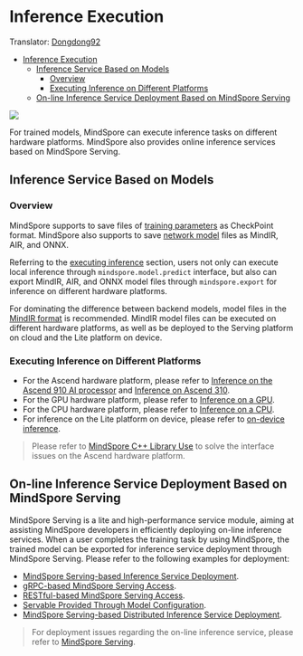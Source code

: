 # Inference Execution

Translator: [Dongdong92](https://gitee.com/zy179280)

<!-- TOC -->

- [Inference Execution](#inference-execution)
    - [Inference Service Based on Models](#inference-service-based-on-models)
        - [Overview](#overview)
        - [Executing Inference on Different Platforms](#executing-inference-on-different-platforms)
    - [On-line Inference Service Deployment Based on MindSpore Serving](#On-line-inference-service-deployment-based-on-mindspore-serving)

<!-- /TOC -->

<a href="https://gitee.com/mindspore/docs/blob/master/docs/mindspore/migration_guide/source_en/inference.md" target="_blank"><img src="https://gitee.com/mindspore/docs/raw/master/resource/_static/logo_source_en.png"></a>

For trained models, MindSpore can execute inference tasks on different hardware platforms. MindSpore also provides online inference services based on MindSpore Serving.

## Inference Service Based on Models

### Overview

MindSpore supports to save files of [training parameters](https://www.mindspore.cn/docs/programming_guide/en/master/multi_platform_inference.html#model-files) as CheckPoint format. MindSpore also supports to save [network model](https://www.mindspore.cn/docs/programming_guide/en/master/multi_platform_inference.html#model-files) files as MindIR, AIR, and ONNX.

Referring to the [executing inference](https://www.mindspore.cn/docs/programming_guide/en/master/multi_platform_inference.html#inference-execution) section, users not only can execute local inference through `mindspore.model.predict` interface, but also can export MindIR, AIR, and ONNX model files through `mindspore.export` for inference on different hardware platforms.

For dominating the difference between backend models, model files in the [MindIR format](https://www.mindspore.cn/docs/programming_guide/en/master/multi_platform_inference.html#inference-execution) is recommended. MindIR model files can be executed on different hardware platforms, as well as be deployed to the Serving platform on cloud and the Lite platform on device.

### Executing Inference on Different Platforms

- For the Ascend hardware platform, please refer to [Inference on the Ascend 910 AI processor](https://www.mindspore.cn/docs/programming_guide/en/master/multi_platform_inference_ascend_910.html) and [Inference on Ascend 310](https://www.mindspore.cn/docs/programming_guide/en/master/multi_platform_inference_ascend_310.html).
- For the GPU hardware platform, please refer to [Inference on a GPU](https://www.mindspore.cn/docs/programming_guide/en/master/multi_platform_inference_gpu.html).
- For the CPU hardware platform, please refer to [Inference on a CPU](https://www.mindspore.cn/docs/programming_guide/en/master/multi_platform_inference_cpu.html).
- For inference on the Lite platform on device, please refer to [on-device inference](https://www.mindspore.cn/lite/docs/en/master/index.html).

> Please refer to [MindSpore C++ Library Use](https://www.mindspore.cn/docs/faq/en/master/inference.html#c) to solve the interface issues on the Ascend hardware platform.

## On-line Inference Service Deployment Based on MindSpore Serving

MindSpore Serving is a lite and high-performance service module, aiming at assisting MindSpore developers in efficiently deploying on-line inference services. When a user completes the training task by using MindSpore, the trained model can be exported for inference service deployment through MindSpore Serving. Please refer to the following examples for deployment:

- [MindSpore Serving-based Inference Service Deployment](https://www.mindspore.cn/serving/docs/en/master/serving_example.html).
- [gRPC-based MindSpore Serving Access](https://www.mindspore.cn/serving/docs/en/master/serving_grpc.html).
- [RESTful-based MindSpore Serving Access](https://www.mindspore.cn/serving/docs/en/master/serving_restful.html).
- [Servable Provided Through Model Configuration](https://www.mindspore.cn/serving/docs/en/master/serving_model.html).
- [MindSpore Serving-based Distributed Inference Service Deployment](https://www.mindspore.cn/serving/docs/en/master/serving_distributed_example.html).

> For deployment issues regarding the on-line inference service, please refer to [MindSpore Serving](https://www.mindspore.cn/docs/faq/en/master/inference.html#mindspore-serving).
